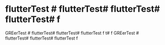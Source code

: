 # flutterTest # flutterTest# flutterTest# flutterTest# f
GREerTest # flutterTest# flutterTest# flutterTest f
t# f
GREerTest # flutterTest# flutterTest# flutterTest f
